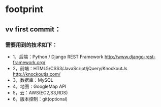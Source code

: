 # footprint

## vv first commit：

### 需要用到的技术如下：
* 1，后端：Python / Django REST Framework
http://www.django-rest-framework.org/
* 2，前端：HTML5/CSS3/JavaScript/jQuery/KnockoutJs
http://knockoutjs.com/
* 3，数据库：MySQL
* 4，地图：GoogleMap API
* 5，云：AWS(EC2,S3,RDS)
* 6，版本控制：git(optional)
